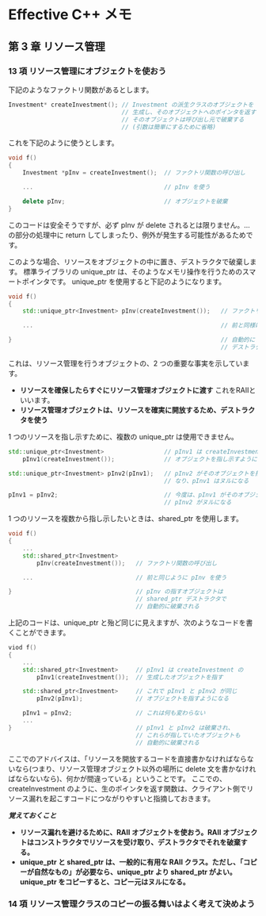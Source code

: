 # Effective C++ メモ

## 第 3 章 リソース管理

### 13 項 リソース管理にオブジェクトを使おう

下記のようなファクトリ関数があるとします。

```C++
Investment* createInvestment(); // Investment の派生クラスのオブジェクトを
                                // 生成し、そのオブジェクトへのポインタを返す
                                // そのオブジェクトは呼び出し元で破棄する
                                // (引数は簡単にするために省略)
```

これを下記のように使うとします。

```C++
void f()
{
    Investment *pInv = createInvestment();  // ファクトリ関数の呼び出し

    ...                                     // pInv を使う

    delete pInv;                            // オブジェクトを破棄
}
```

このコードは安全そうですが、必ず pInv が delete されるとは限りません。... の部分の処理中に return してしまったり、例外が発生する可能性があるためです。

このような場合、リソースをオブジェクトの中に置き、デストラクタで破棄します。
標準ライブラリの unique_ptr は、そのようなメモリ操作を行うためのスマートポインタです。
unique_ptr を使用すると下記のようになります。

```C++
void f()
{
    std::unique_ptr<Investment> pInv(createInvestment());   // ファクトリ関数の呼び出し

    ...                                                     // 前と同様に pInv を使う

}                                                           // 自動的に pInv を unique_ptr の
                                                            // デストラクタで破棄
```

これは、リソース管理を行うオブジェクトの、2 つの重要な事実を示しています。

* **リソースを確保したらすぐにリソース管理オブジェクトに渡す**
  これをRAIIといいます。
* **リソース管理オブジェクトは、リソースを確実に開放するため、デストラクタを使う**

1 つのリソースを指し示すために、複数の unique_ptr は使用できません。

```C++
std::unique_ptr<Investment>                 // pInv1 は createInvestment が生成した
    pInv1(createInvestment());              // オブジェクトを指し示すようになる

std::unique_ptr<Investment> pInv2(pInv1);   // pInv2 がそのオブジェクトを指し示すように
                                            // なり、pInv1 はヌルになる

pInv1 = pInv2;                              // 今度は、pInv1 がそのオブジェクトを指し示し、
                                            // pInv2 がヌルになる
```

1 つのリソースを複数から指し示したいときは、shared_ptr を使用します。

```C++
void f()
{
    ...
    std::shared_ptr<Investment>
        pInv(createInvestment());   // ファクトリ関数の呼び出し

    ...                             // 前と同じように pInv を使う

}                                   // pInv の指すオブジェクトは
                                    // shared_ptr デストラクタで
                                    // 自動的に破棄される
```

上記のコードは、unique_ptr と殆ど同じに見えますが、次のようなコードを書くことができます。

```C++
viod f()
{
    ...
    std::shared_ptr<Investment>     // pInv1 は createInvestment の
        pInv1(createInvestment());  // 生成したオブジェクトを指す

    std::shared_ptr<Investment>     // これで pInv1 と pInv2 が同じ
        pInv2(pInv1);               // オブジェクトを指すようになる

    pInv1 = pInv2;                  // これは何も変わらない
    ...
}                                   // pInv1 と pInv2 は破棄され、
                                    // これらが指していたオブジェクトも
                                    // 自動的に破棄される
```

ここでのアドバイスは、「リソースを開放するコードを直接書かなければならないなら(つまり、リソース管理オブジェクト以外の場所に delete 文を書かなければならないなら)、何かが間違っている」ということです。
ここでの、createInvestment のように、生のポインタを返す関数は、クライアント側でリソース漏れを起こすコードにつながりやすいと指摘しておきます。

***覚えておくこと***

* **リソース漏れを避けるために、RAII オブジェクトを使おう。RAII オブジェクトはコンストラクタでリソースを受け取り、デストラクタでそれを破棄する。**
* **unique_ptr と shared_ptr は、一般的に有用な RAII クラス。ただし、「コピーが自然なもの」が必要なら、unique_ptr より shared_ptr がよい。unique_ptr をコピーすると、コピー元はヌルになる。**

### 14 項 リソース管理クラスのコピーの振る舞いはよく考えて決めよう
